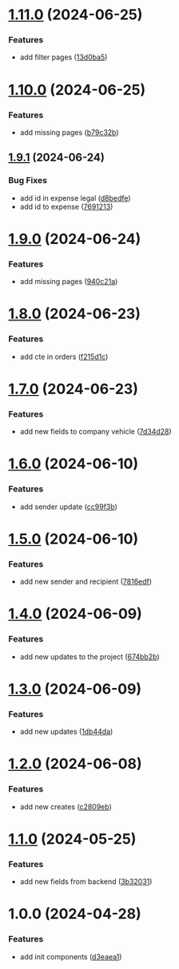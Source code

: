 # [1.11.0](https://github.com/GabrielGuedess/TMS-Web/compare/v1.10.0...v1.11.0) (2024-06-25)


### Features

* add filter pages ([13d0ba5](https://github.com/GabrielGuedess/TMS-Web/commit/13d0ba56adfab3e55e163b3e53fb069c100cda7a))

# [1.10.0](https://github.com/GabrielGuedess/TMS-Web/compare/v1.9.1...v1.10.0) (2024-06-25)


### Features

* add missing pages ([b79c32b](https://github.com/GabrielGuedess/TMS-Web/commit/b79c32bf2490cf9f5f25838c4e6bf7a03c1bf8a4))

## [1.9.1](https://github.com/GabrielGuedess/TMS-Web/compare/v1.9.0...v1.9.1) (2024-06-24)


### Bug Fixes

* add id in expense legal ([d8bedfe](https://github.com/GabrielGuedess/TMS-Web/commit/d8bedfed7c23a87ab1fe0f9a582b890fcb849d6c))
* add id to expense ([7691213](https://github.com/GabrielGuedess/TMS-Web/commit/76912139ca81308cf62c8ba5245f3952328ad863))

# [1.9.0](https://github.com/GabrielGuedess/TMS-Web/compare/v1.8.0...v1.9.0) (2024-06-24)


### Features

* add missing pages ([940c21a](https://github.com/GabrielGuedess/TMS-Web/commit/940c21acb3b0b1fcc5cf840deb478aba2c383633))

# [1.8.0](https://github.com/GabrielGuedess/TMS-Web/compare/v1.7.0...v1.8.0) (2024-06-23)


### Features

* add cte in orders ([f215d1c](https://github.com/GabrielGuedess/TMS-Web/commit/f215d1c68aff198e3b101ca1d8b40bfce0a30d4e))

# [1.7.0](https://github.com/GabrielGuedess/TMS-Web/compare/v1.6.0...v1.7.0) (2024-06-23)


### Features

* add new fields to company vehicle ([7d34d28](https://github.com/GabrielGuedess/TMS-Web/commit/7d34d28b8ae92480ceb9c3a29b7c36c0d505ab89))

# [1.6.0](https://github.com/GabrielGuedess/TMS-Web/compare/v1.5.0...v1.6.0) (2024-06-10)


### Features

* add sender update ([cc99f3b](https://github.com/GabrielGuedess/TMS-Web/commit/cc99f3beb5d467e535554a9f5594a7625a033a3f))

# [1.5.0](https://github.com/GabrielGuedess/TMS-Web/compare/v1.4.0...v1.5.0) (2024-06-10)


### Features

* add new sender and recipient ([7816edf](https://github.com/GabrielGuedess/TMS-Web/commit/7816edfc3068665e18f38eee736e73618f72ad0b))

# [1.4.0](https://github.com/GabrielGuedess/TMS-Web/compare/v1.3.0...v1.4.0) (2024-06-09)


### Features

* add new updates to the project ([674bb2b](https://github.com/GabrielGuedess/TMS-Web/commit/674bb2bfec62afaf983f5a3b69e0c676293297ce))

# [1.3.0](https://github.com/GabrielGuedess/TMS-Web/compare/v1.2.0...v1.3.0) (2024-06-09)


### Features

* add new updates ([1db44da](https://github.com/GabrielGuedess/TMS-Web/commit/1db44da328657feb5782ae681cabedc061f07f9a))

# [1.2.0](https://github.com/GabrielGuedess/TMS-Web/compare/v1.1.0...v1.2.0) (2024-06-08)


### Features

* add new creates ([c2809eb](https://github.com/GabrielGuedess/TMS-Web/commit/c2809ebd34178b9ee1f7d9d6f1ad9caedff1fbd3))

# [1.1.0](https://github.com/GabrielGuedess/TMS-Web/compare/v1.0.0...v1.1.0) (2024-05-25)


### Features

* add new fields from backend ([3b32031](https://github.com/GabrielGuedess/TMS-Web/commit/3b32031c9c79568cc3992ba7697617b8903347d4))

# 1.0.0 (2024-04-28)


### Features

* add init components ([d3eaea1](https://github.com/GabrielGuedess/TMS-Web/commit/d3eaea16e4f41aaf7f05902ad6a808c1bcc52254))
